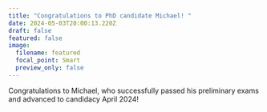 ```yaml
---
title: "Congratulations to PhD candidate Michael! "
date: 2024-05-03T20:00:13.220Z
draft: false
featured: false
image:
  filename: featured
  focal_point: Smart
  preview_only: false
---
```

Congratulations to Michael, who successfully passed his preliminary exams and advanced to candidacy April 2024!